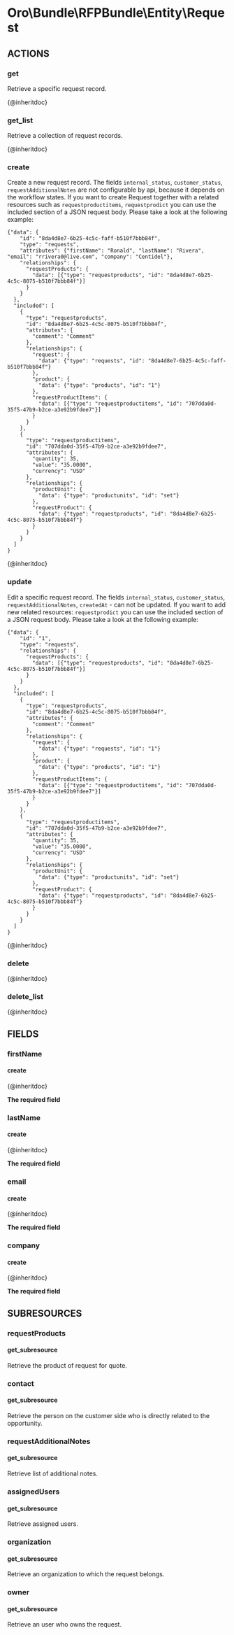 # Oro\Bundle\RFPBundle\Entity\Request

## ACTIONS

### get

Retrieve a specific request record.

{@inheritdoc}

### get_list

Retrieve a collection of request records.

{@inheritdoc}

### create

Create a new request record. The fields `internal_status`, `customer_status`, `requestAdditionalNotes` are not configurable
by api, because it depends on the workflow states. If you want to create Request together with a related resources such as
`requestproductitems`, `requestprodict` you can use the included section of a JSON request body. 
Please take a look at the following example:

```
{"data": {
    "id": "8da4d8e7-6b25-4c5c-faff-b510f7bbb84f",
    "type": "requests",
    "attributes": {"firstName": "Ronald", "lastName": "Rivera", "email": "rrivera0@live.com", "company": "Centidel"},
    "relationships": {
      "requestProducts": {
        "data": [{"type": "requestproducts", "id": "8da4d8e7-6b25-4c5c-8075-b510f7bbb84f"}]
      }
    }
  },
  "included": [
    {
      "type": "requestproducts",
      "id": "8da4d8e7-6b25-4c5c-8075-b510f7bbb84f",
      "attributes": {
        "comment": "Comment"
      },
      "relationships": {
        "request": {
          "data": {"type": "requests", "id": "8da4d8e7-6b25-4c5c-faff-b510f7bbb84f"}
        },
        "product": {
          "data": {"type": "products", "id": "1"}
        },
        "requestProductItems": {
          "data": [{"type": "requestproductitems", "id": "707dda0d-35f5-47b9-b2ce-a3e92b9fdee7"}]
        }
      }
    },
    {
      "type": "requestproductitems",
      "id": "707dda0d-35f5-47b9-b2ce-a3e92b9fdee7",
      "attributes": {
        "quantity": 35,
        "value": "35.0000",
        "currency": "USD"
      },
      "relationships": {
        "productUnit": {
          "data": {"type": "productunits", "id": "set"}
        },
        "requestProduct": {
          "data": {"type": "requestproducts", "id": "8da4d8e7-6b25-4c5c-8075-b510f7bbb84f"}
        }
      }
    }
  ]
}
```

{@inheritdoc}

### update

Edit a specific request record. The fields `internal_status`, `customer_status`, `requestAdditionalNotes`,
`createdAt` - can not be updated. If you want to add new related resources: `requestprodict` you can use the included
section of a JSON request body. Please take a look at the following example:


```
{"data": {
    "id": "1",
    "type": "requests",
    "relationships": {
      "requestProducts": {
        "data": [{"type": "requestproducts", "id": "8da4d8e7-6b25-4c5c-8075-b510f7bbb84f"}]
      }
    }
  },
  "included": [
    {
      "type": "requestproducts",
      "id": "8da4d8e7-6b25-4c5c-8075-b510f7bbb84f",
      "attributes": {
        "comment": "Comment"
      },
      "relationships": {
        "request": {
          "data": {"type": "requests", "id": "1"}
        },
        "product": {
          "data": {"type": "products", "id": "1"}
        },
        "requestProductItems": {
          "data": [{"type": "requestproductitems", "id": "707dda0d-35f5-47b9-b2ce-a3e92b9fdee7"}]
        }
      }
    },
    {
      "type": "requestproductitems",
      "id": "707dda0d-35f5-47b9-b2ce-a3e92b9fdee7",
      "attributes": {
        "quantity": 35,
        "value": "35.0000",
        "currency": "USD"
      },
      "relationships": {
        "productUnit": {
          "data": {"type": "productunits", "id": "set"}
        },
        "requestProduct": {
          "data": {"type": "requestproducts", "id": "8da4d8e7-6b25-4c5c-8075-b510f7bbb84f"}
        }
      }
    }
  ]
}
```

{@inheritdoc}

### delete

{@inheritdoc}

### delete_list

{@inheritdoc}

## FIELDS

### firstName

#### create

{@inheritdoc}

**The required field**

### lastName

#### create

{@inheritdoc}

**The required field**

### email

#### create

{@inheritdoc}

**The required field**

### company

#### create

{@inheritdoc}

**The required field**

## SUBRESOURCES

### requestProducts

#### get_subresource

Retrieve the product of request for quote.

### contact

#### get_subresource

Retrieve the person on the customer side who is directly related to the opportunity.

### requestAdditionalNotes

#### get_subresource

Retrieve list of additional notes.

### assignedUsers

#### get_subresource

Retrieve assigned users.

### organization

#### get_subresource

Retrieve an organization to which the request belongs.

### owner

#### get_subresource

Retrieve an user who owns the request.
